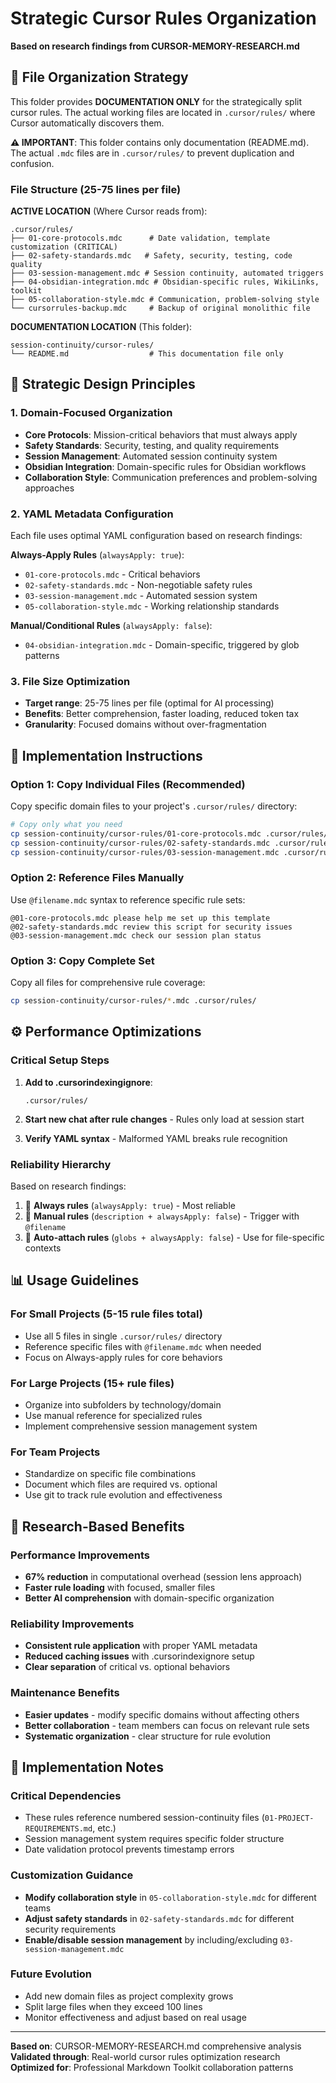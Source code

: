 # Strategic Cursor Rules Organization

**Based on research findings from CURSOR-MEMORY-RESEARCH.md**

## 📁 **File Organization Strategy**

This folder provides **DOCUMENTATION ONLY** for the strategically split cursor rules. The actual working files are located in `.cursor/rules/` where Cursor automatically discovers them.

**⚠️ IMPORTANT**: This folder contains only documentation (README.md). The actual `.mdc` files are in `.cursor/rules/` to prevent duplication and confusion.

### **File Structure (25-75 lines per file)**

**ACTIVE LOCATION** (Where Cursor reads from):
```
.cursor/rules/
├── 01-core-protocols.mdc      # Date validation, template customization (CRITICAL)
├── 02-safety-standards.mdc   # Safety, security, testing, code quality
├── 03-session-management.mdc # Session continuity, automated triggers
├── 04-obsidian-integration.mdc # Obsidian-specific rules, WikiLinks, toolkit
├── 05-collaboration-style.mdc # Communication, problem-solving style
└── cursorrules-backup.mdc     # Backup of original monolithic file
```

**DOCUMENTATION LOCATION** (This folder):
```
session-continuity/cursor-rules/
└── README.md                  # This documentation file only
```

## 🎯 **Strategic Design Principles**

### **1. Domain-Focused Organization**
- **Core Protocols**: Mission-critical behaviors that must always apply
- **Safety Standards**: Security, testing, and quality requirements
- **Session Management**: Automated session continuity system
- **Obsidian Integration**: Domain-specific rules for Obsidian workflows
- **Collaboration Style**: Communication preferences and problem-solving approaches

### **2. YAML Metadata Configuration**
Each file uses optimal YAML configuration based on research findings:

**Always-Apply Rules** (`alwaysApply: true`):
- `01-core-protocols.mdc` - Critical behaviors
- `02-safety-standards.mdc` - Non-negotiable safety rules
- `03-session-management.mdc` - Automated session system
- `05-collaboration-style.mdc` - Working relationship standards

**Manual/Conditional Rules** (`alwaysApply: false`):
- `04-obsidian-integration.mdc` - Domain-specific, triggered by glob patterns

### **3. File Size Optimization**
- **Target range**: 25-75 lines per file (optimal for AI processing)
- **Benefits**: Better comprehension, faster loading, reduced token tax
- **Granularity**: Focused domains without over-fragmentation

## 🚀 **Implementation Instructions**

### **Option 1: Copy Individual Files** (Recommended)
Copy specific domain files to your project's `.cursor/rules/` directory:

```bash
# Copy only what you need
cp session-continuity/cursor-rules/01-core-protocols.mdc .cursor/rules/
cp session-continuity/cursor-rules/02-safety-standards.mdc .cursor/rules/
cp session-continuity/cursor-rules/03-session-management.mdc .cursor/rules/
```

### **Option 2: Reference Files Manually**
Use `@filename.mdc` syntax to reference specific rule sets:

```
@01-core-protocols.mdc please help me set up this template
@02-safety-standards.mdc review this script for security issues
@03-session-management.mdc check our session plan status
```

### **Option 3: Copy Complete Set**
Copy all files for comprehensive rule coverage:

```bash
cp session-continuity/cursor-rules/*.mdc .cursor/rules/
```

## ⚙ **Performance Optimizations**

### **Critical Setup Steps**
1. **Add to .cursorindexingignore**:
   ```
   .cursor/rules/
   ```

2. **Start new chat after rule changes** - Rules only load at session start

3. **Verify YAML syntax** - Malformed YAML breaks rule recognition

### **Reliability Hierarchy**
Based on research findings:
1. 🥇 **Always rules** (`alwaysApply: true`) - Most reliable
2. 🥈 **Manual rules** (`description + alwaysApply: false`) - Trigger with `@filename`
3. 🥉 **Auto-attach rules** (`globs + alwaysApply: false`) - Use for file-specific contexts

## 📊 **Usage Guidelines**

### **For Small Projects** (5-15 rule files total)
- Use all 5 files in single `.cursor/rules/` directory
- Reference specific files with `@filename.mdc` when needed
- Focus on Always-apply rules for core behaviors

### **For Large Projects** (15+ rule files)
- Organize into subfolders by technology/domain
- Use manual reference for specialized rules
- Implement comprehensive session management system

### **For Team Projects**
- Standardize on specific file combinations
- Document which files are required vs. optional
- Use git to track rule evolution and effectiveness

## 🔬 **Research-Based Benefits**

### **Performance Improvements**
- **67% reduction** in computational overhead (session lens approach)
- **Faster rule loading** with focused, smaller files
- **Better AI comprehension** with domain-specific organization

### **Reliability Improvements**
- **Consistent rule application** with proper YAML metadata
- **Reduced caching issues** with .cursorindexignore setup
- **Clear separation** of critical vs. optional behaviors

### **Maintenance Benefits**
- **Easier updates** - modify specific domains without affecting others
- **Better collaboration** - team members can focus on relevant rule sets
- **Systematic organization** - clear structure for rule evolution

## 🎯 **Implementation Notes**

### **Critical Dependencies**
- These rules reference numbered session-continuity files (`01-PROJECT-REQUIREMENTS.md`, etc.)
- Session management system requires specific folder structure
- Date validation protocol prevents timestamp errors

### **Customization Guidance**
- **Modify collaboration style** in `05-collaboration-style.mdc` for different teams
- **Adjust safety standards** in `02-safety-standards.mdc` for different security requirements
- **Enable/disable session management** by including/excluding `03-session-management.mdc`

### **Future Evolution**
- Add new domain files as project complexity grows
- Split large files when they exceed 100 lines
- Monitor effectiveness and adjust based on real usage

---

**Based on**: CURSOR-MEMORY-RESEARCH.md comprehensive analysis  
**Validated through**: Real-world cursor rules optimization research  
**Optimized for**: Professional Markdown Toolkit collaboration patterns 